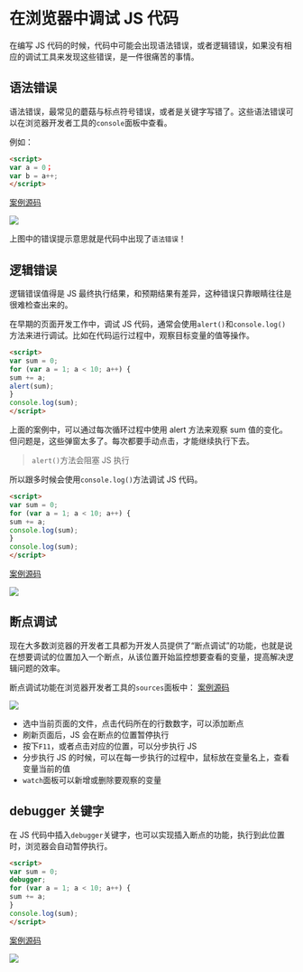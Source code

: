 # 在浏览器中调试 JS 代码

在编写 JS 代码的时候，代码中可能会出现语法错误，或者逻辑错误，如果没有相应的调试工具来发现这些错误，是一件很痛苦的事情。

## 语法错误

语法错误，最常见的蘑菇与标点符号错误，或者是关键字写错了。这些语法错误可以在浏览器开发者工具的`console`面板中查看。

例如：

```html
<script>
var a = 0；
var b = a++;
</script>
```

[案例源码](./demo/deomo01.html)

![](./images/01.png)

上图中的错误提示意思就是代码中出现了`语法错误`！

## 逻辑错误

逻辑错误值得是 JS 最终执行结果，和预期结果有差异，这种错误只靠眼睛往往是很难检查出来的。

在早期的页面开发工作中，调试 JS 代码，通常会使用`alert()`和`console.log()`方法来进行调试。比如在代码运行过程中，观察目标变量的值等操作。

```html
<script>
var sum = 0;
for (var a = 1; a < 10; a++) {
sum += a;
alert(sum);
}
console.log(sum);
</script>
```

上面的案例中，可以通过每次循环过程中使用 alert 方法来观察 sum 值的变化。但问题是，这些弹窗太多了。每次都要手动点击，才能继续执行下去。

> `alert()`方法会阻塞 JS 执行

所以跟多时候会使用`console.log()`方法调试 JS 代码。

```html
<script>
var sum = 0;
for (var a = 1; a < 10; a++) {
sum += a;
console.log(sum);
}
console.log(sum);
</script>
```

[案例源码](./demo/deomo03.html)

![](./images/03.png)

## 断点调试

现在大多数浏览器的开发者工具都为开发人员提供了“断点调试”的功能，也就是说在想要调试的位置加入一个断点，从该位置开始监控想要查看的变量，提高解决逻辑问题的效率。

断点调试功能在浏览器开发者工具的`sources`面板中：
[案例源码](./demo/deomo04.html)

![](./images/04.png)

- 选中当前页面的文件，点击代码所在的行数数字，可以添加断点
- 刷新页面后，JS 会在断点的位置暂停执行
- 按下`F11`，或者点击对应的位置，可以分步执行 JS
- 分步执行 JS 的时候，可以在每一步执行的过程中，鼠标放在变量名上，查看变量当前的值
- `watch`面板可以新增或删除要观察的变量

## debugger 关键字

在 JS 代码中插入`debugger`关键字，也可以实现插入断点的功能，执行到此位置时，浏览器会自动暂停执行。

```html
<script>
var sum = 0;
debugger;
for (var a = 1; a < 10; a++) {
sum += a;
}
console.log(sum);
</script>
```

[案例源码](./demo/deomo05.html)

![](./images/05.png)
